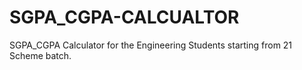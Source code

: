 # SGPA_CGPA-CALCUALTOR
SGPA_CGPA Calculator for the Engineering Students starting from 21 Scheme batch. 
